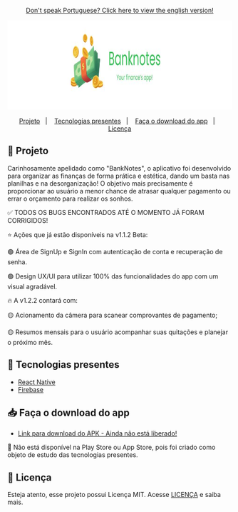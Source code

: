<p align="center">
<a href="https://github.com/laysaalves/banknotes-app/blob/main/README.md">Don't speak Portuguese? Click here to view the english version!</a>
</p>

<div align="center">
   <img src=".github/project-logo.jpg" width="925" height="200">
</div> 

<p align="center">  
  <a href="#-projeto">Projeto</a>&nbsp;&nbsp;&nbsp;|&nbsp;&nbsp;&nbsp;
  <a href="#-tecnologias-presentes">Tecnologias presentes</a>&nbsp;&nbsp;&nbsp;|&nbsp;&nbsp;&nbsp;
  <a href="#-faça-o-download-do-app">Faça o download do app</a>&nbsp;&nbsp;&nbsp;|&nbsp;&nbsp;&nbsp;
  <a href="#-licença">Licença</a>
</p>

## 🎯 Projeto

<p>Carinhosamente apelidado como "BankNotes", o aplicativo foi desenvolvido para organizar as finanças de forma prática e estética, dando um basta nas planilhas e na desorganização! O objetivo mais precisamente é proporcionar ao usuário a menor chance de atrasar qualquer pagamento ou errar o orçamento para realizar os sonhos.</p>
<p>✅ TODOS OS BUGS ENCONTRADOS ATÉ O MOMENTO JÁ FORAM CORRIGIDOS!</p>
<p>⭐ Ações que já estão disponíveis na v1.1.2 Beta:<p>
<p align="left">🟢 Área de SignUp e SignIn com autenticação de conta e recuperação de senha.</p>
<p align="left">🟢 Design UX/UI para utilizar 100% das funcionalidades do app com um visual agradável.</p>
<p>🔥 A v1.2.2 contará com:<p>
<p align="left">🟡 Acionamento da câmera para scanear comprovantes de pagamento;</p>
<p align="left">🟡 Resumos mensais para o usuário acompanhar suas quitações e planejar o próximo mês.</p>

## 🚀 Tecnologias presentes

- [React Native](https://reactnative.dev/)
- [Firebase](https://firebase.google.com/)

## 📥 Faça o download do app
- [Link para download do APK - Ainda não está liberado!](https://www.linkedin.com/in/laysaalves/)
<p>🚨 Não está disponível na Play Store ou App Store, pois foi criado como objeto de estudo das tecnologias presentes.</p>

## 🔐 Licença

Esteja atento, esse projeto possui Licença MIT. Acesse [LICENÇA](LICENSE) e saiba mais.
